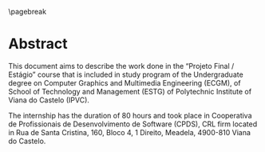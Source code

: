 \pagebreak
# Abstract

This document aims to describe the work done in the “Projeto Final / Estágio” course that is included in study program of the Undergraduate degree on Computer Graphics and Multimedia Engineering (ECGM), of School of Technology and Management (ESTG) of Polytechnic Institute of Viana do Castelo (IPVC).

The internship has the duration of 80 hours and took place in Cooperativa de Profissionais de Desenvolvimento de Software (CPDS), CRL firm located in Rua de Santa Cristina, 160, Bloco 4, 1 Direito, Meadela, 4900-810 Viana do Castelo.

### &#x20;
